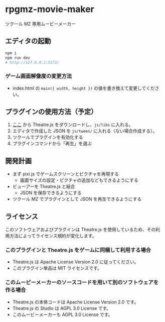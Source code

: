 # rpgmz-movie-maker

ツクール MZ 専用ムービーメーカー

## エディタの起動

```bash
npm i
npm run dev
# http://127.0.0.1:5173/
```

### ゲーム画面解像度の変更方法

- index.html の `main({ width, height })` の値を書き換えて変更してください。

## プラグインの使用方法（予定）

1. [ここ](https://cdn.jsdelivr.net/npm/@theatre/browser-bundles@0.7.0/dist/core-only.min.js) から Theatre.js をダウンロードし、`js/libs` に入れる。
2. エディタで作成した JSON を `js/tween/` に入れる（ない場合作成する）。
3. ツクールでプラグインを有効化する
4. プラグインコマンドから「再生」を選ぶ

## 開発計画

- まず pixi.js でゲームスクリーンとピクチャを再現する
  - 画面サイズの設定・ピクチャの追加などもできるようにする
- ビューアーを Theatre.js と結合
  - JSON を保存できるようにする
- ツクール MZ でプラグインとして JSON を再生できるようにする

## ライセンス

このソフトウェアおよびプラグインは Theatre.js を使用しているため、その利用方法によってライセンス規約が変化します。

### このプラグインと Theatre.js をゲームに同梱して利用する場合

- Theatre.js は Apache License Version 2.0 に従ってください。
- このプラグイン単品は MIT ライセンスです。

### このムービーメーカーのソースコードを用いて別のソフトウェアを作る場合

- Theatre.js の本体コードは Apache License Version 2.0 です。
- Theatre.js の Studio は AGPL 3.0 License です。
- このムービーメーカーも AGPL 3.0 License です。
